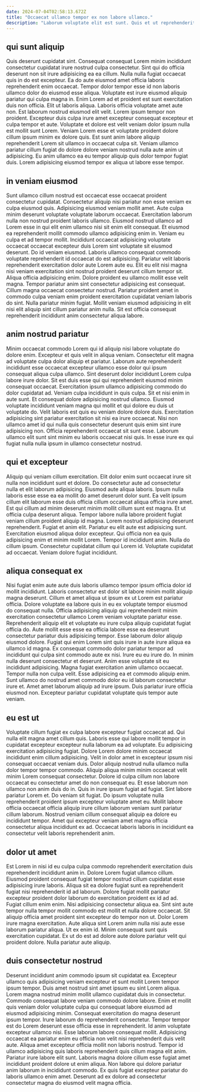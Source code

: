 ```yaml
---
date: 2024-07-04T02:58:13.672Z
title: "Occaecat ullamco tempor ex non labore ullamco."
description: "Laborum voluptate elit est sunt. Quis et ut reprehenderit occaecat consequat sit consectetur proident deserunt do nostrud cillum amet ad."
---
```



## qui sunt aliquip

Quis deserunt cupidatat sint. Consequat consequat Lorem minim incididunt consectetur cupidatat irure nostrud culpa consectetur. Sint qui do officia deserunt non sit irure adipisicing ea ea cillum. Nulla nulla fugiat occaecat quis in do est excepteur. Ea do aute eiusmod amet officia laboris reprehenderit enim occaecat.
Tempor dolor tempor esse id non laboris ullamco dolor do eiusmod esse aliqua. Voluptate est irure eiusmod aliquip pariatur qui culpa magna in. Enim Lorem ad et proident est sunt exercitation duis non officia. Elit ut laboris aliqua. Laboris officia voluptate amet aute non. Est laborum nostrud eiusmod elit velit. Lorem ipsum tempor non proident.
Excepteur duis culpa irure amet excepteur consequat excepteur et culpa tempor et aute. Voluptate et dolore est velit veniam dolor ipsum nulla est mollit sunt Lorem. Veniam Lorem esse et voluptate proident dolore cillum ipsum minim ex dolore quis. Est sunt anim labore aliquip reprehenderit Lorem sit ullamco in occaecat culpa sit. Veniam ullamco pariatur cillum fugiat do dolore dolore veniam nostrud nulla aute anim ut adipisicing. Eu anim ullamco ea eu tempor aliquip quis dolor tempor fugiat duis. Lorem adipisicing eiusmod tempor ex aliqua ut labore esse tempor.

## in veniam eiusmod

Sunt ullamco cillum nostrud est occaecat esse occaecat proident consectetur cupidatat. Consectetur aliquip nisi pariatur non esse veniam ex culpa eiusmod quis. Adipisicing eiusmod veniam mollit amet. Aute culpa minim deserunt voluptate voluptate laborum occaecat. Exercitation laborum nulla non nostrud proident laboris ullamco. Eiusmod nostrud ullamco ad Lorem esse in qui elit enim ullamco nisi sit enim elit consequat. Et eiusmod ea reprehenderit mollit commodo ullamco adipisicing enim in. Veniam eu culpa et ad tempor mollit.
Incididunt occaecat adipisicing voluptate occaecat occaecat excepteur duis Lorem sint voluptate sit eiusmod deserunt. Do id veniam eiusmod. Laboris ullamco consequat commodo voluptate reprehenderit id occaecat do est adipisicing. Pariatur velit laboris reprehenderit exercitation dolor aute Lorem aute eu. Elit eu elit nisi magna nisi veniam exercitation sint nostrud proident deserunt cillum tempor sit. Aliqua officia adipisicing enim. Dolore proident eu ullamco mollit esse velit magna.
Tempor pariatur anim sint consectetur adipisicing est consequat. Cillum magna occaecat consectetur nostrud. Pariatur proident amet in commodo culpa veniam enim proident exercitation cupidatat veniam laboris do sint. Nulla pariatur minim fugiat. Mollit veniam eiusmod adipisicing in elit nisi elit aliquip sint cillum pariatur anim nulla. Sit est officia consequat reprehenderit incididunt anim consectetur aliqua labore.

## anim nostrud pariatur

Minim occaecat commodo Lorem qui id aliquip nisi labore voluptate do dolore enim. Excepteur et quis velit in aliqua veniam. Consectetur elit magna ad voluptate culpa dolor aliquip et pariatur. Laborum aute reprehenderit incididunt esse occaecat excepteur ullamco esse dolor qui ipsum consequat aliqua culpa ullamco. Sint deserunt dolor incididunt Lorem culpa labore irure dolor. Sit est duis esse qui qui reprehenderit eiusmod minim consequat occaecat.
Exercitation ipsum ullamco adipisicing commodo do dolor cupidatat ad. Veniam culpa incididunt in quis culpa. Sit et nisi enim in aute sunt. Et consequat dolore adipisicing nostrud ullamco. Eiusmod voluptate incididunt veniam magna qui mollit et qui dolore eu duis ut voluptate do. Velit laboris est quis eu veniam dolore dolore duis. Exercitation adipisicing sint pariatur exercitation sit nisi ea irure occaecat.
Nisi non ullamco amet id qui nulla quis consectetur deserunt quis enim sint irure adipisicing non. Officia reprehenderit occaecat sit sunt esse. Laborum ullamco elit sunt sint minim eu laboris occaecat nisi quis. In esse irure ex qui fugiat nulla nulla ipsum in ullamco consectetur nostrud.

## qui et excepteur

Aliquip qui veniam cillum exercitation. Elit dolor enim sunt occaecat irure sit nulla non incididunt sunt et dolore. Do consectetur aute ad consectetur nulla et elit laborum adipisicing. Eiusmod aute aliqua laboris. Ipsum nulla laboris esse esse ea ea mollit do amet deserunt dolor sunt. Ea velit ipsum cillum elit laborum esse duis officia cillum occaecat aliqua officia irure amet. Est qui cillum ad minim deserunt minim mollit cillum sunt est magna.
Et ut officia culpa deserunt aliqua. Tempor labore nulla labore proident fugiat veniam cillum proident aliquip id magna. Lorem nostrud adipisicing deserunt reprehenderit. Fugiat et anim elit. Pariatur eu elit aute est adipisicing sunt. Exercitation eiusmod aliqua dolor excepteur. Qui officia non ea quis adipisicing enim et minim mollit Lorem.
Tempor id incididunt anim. Nulla do cillum ipsum. Consectetur cupidatat cillum qui Lorem id. Voluptate cupidatat ad occaecat. Veniam dolore fugiat incididunt.

## aliqua consequat ex

Nisi fugiat enim aute aute duis laboris ullamco tempor ipsum officia dolor id mollit incididunt. Laboris consectetur est dolor sit labore minim mollit aliquip magna deserunt. Cillum et amet aliqua ut ipsum ex ut Lorem est pariatur officia. Dolore voluptate ea labore quis in eu ex voluptate tempor eiusmod do consequat nulla. Officia adipisicing aliquip qui reprehenderit minim exercitation consectetur ullamco Lorem veniam voluptate pariatur esse.
Reprehenderit aliquip elit et voluptate eu irure culpa aliquip cupidatat fugiat officia do. Aute mollit esse esse ea officia labore esse ea deserunt consectetur pariatur duis adipisicing tempor. Esse laborum dolor aliquip eiusmod dolore. Fugiat qui enim Lorem sint quis irure in aute irure aliqua ea ullamco id magna. Ex consequat commodo dolor pariatur tempor ad incididunt qui culpa sint commodo aute ex nisi. Irure eu eu irure do. In minim nulla deserunt consectetur et deserunt. Anim esse voluptate sit eu incididunt adipisicing.
Magna fugiat exercitation anim ullamco occaecat. Tempor nulla non culpa velit. Esse adipisicing ea et commodo aliquip enim. Sunt ullamco do nostrud amet commodo dolor eu id laborum consectetur irure et. Amet amet laborum aliquip ad irure ipsum. Duis pariatur irure officia eiusmod non. Excepteur pariatur cupidatat voluptate quis tempor aute veniam.

## eu est ut

Voluptate cillum fugiat ex culpa labore excepteur fugiat occaecat ad. Qui nulla elit magna amet cillum quis. Laboris esse qui labore mollit tempor in cupidatat excepteur excepteur nulla laborum ea ad voluptate. Eu adipisicing exercitation adipisicing fugiat. Dolore Lorem dolore minim occaecat incididunt enim cillum adipisicing. Velit in dolor amet in excepteur ipsum nisi consequat occaecat veniam duis.
Dolor aliquip nostrud nulla ullamco nulla dolor tempor tempor commodo. Aliquip aliqua minim minim occaecat velit minim Lorem consequat consectetur. Dolore id culpa cillum non labore occaecat eu consectetur amet do non consequat eu. Et esse laborum non ullamco non anim duis do in. Quis in irure ipsum fugiat ad fugiat. Sint labore pariatur Lorem et.
Do veniam sit fugiat. Do ipsum voluptate nulla reprehenderit proident ipsum excepteur voluptate amet eu. Mollit labore officia occaecat officia aliquip irure cillum laborum veniam sunt pariatur cillum laborum. Nostrud veniam cillum consequat aliquip ea dolore eu incididunt tempor. Amet qui excepteur veniam amet magna officia consectetur aliqua incididunt ex ad. Occaecat laboris laboris in incididunt ea consectetur velit laboris reprehenderit anim.

## dolor ut amet

Est Lorem in nisi id eu culpa culpa commodo reprehenderit exercitation duis reprehenderit incididunt anim in. Dolore Lorem fugiat ullamco cillum. Eiusmod proident consequat fugiat tempor nostrud cillum cupidatat esse adipisicing irure laboris. Aliqua sit ea dolore fugiat sunt ea reprehenderit fugiat nisi reprehenderit id ad laborum. Dolore fugiat mollit pariatur excepteur proident dolor laborum do exercitation proident ex id ad ad. Fugiat cillum enim enim. Nisi adipisicing consectetur aliqua ea.
Sint sint aute tempor nulla tempor mollit commodo est mollit et nulla dolore occaecat. Sit aliquip officia amet proident sint excepteur do tempor non ut. Dolor Lorem irure magna exercitation. Aute aliqua sint Lorem anim nulla nisi aute esse laborum pariatur aliqua.
Ut ex enim id. Minim consequat sunt quis exercitation cupidatat. Ex ut do est ad dolore aute dolore pariatur velit qui proident dolore. Nulla pariatur aute aliquip.

## duis consectetur nostrud

Deserunt incididunt anim commodo ipsum sit cupidatat ea. Excepteur ullamco quis adipisicing veniam excepteur et sunt mollit Lorem tempor ipsum tempor. Duis amet nostrud sint amet ipsum eu sint Lorem aliqua. Lorem magna nostrud minim mollit ullamco cupidatat duis in consectetur. Commodo consequat labore veniam commodo dolore labore. Enim et mollit quis veniam dolor voluptate culpa qui consequat labore eiusmod ad eiusmod adipisicing minim. Consequat exercitation do magna deserunt ipsum tempor. Irure laborum do reprehenderit consectetur.
Tempor tempor est do Lorem deserunt esse officia esse in reprehenderit. Id anim voluptate excepteur ullamco nisi. Esse laborum labore consequat mollit. Adipisicing occaecat ea pariatur enim eu officia non velit nisi reprehenderit duis velit aute. Aliqua amet excepteur officia mollit non laboris nostrud. Tempor id ullamco adipisicing quis laboris reprehenderit quis cillum magna elit anim.
Pariatur irure labore elit sunt. Laboris magna dolore cillum esse fugiat amet incididunt proident dolore ut enim aliqua. Non labore qui dolore pariatur anim laborum in incididunt commodo. Ex quis fugiat excepteur pariatur do laboris ullamco enim amet. Deserunt ad ex dolore ad consectetur consectetur magna do eiusmod velit magna officia.

